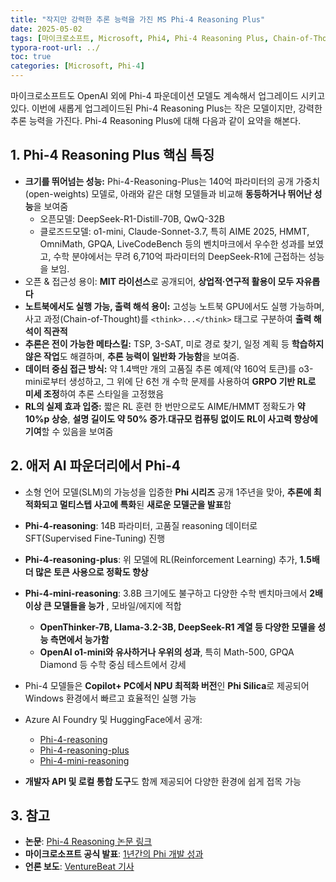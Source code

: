 ```yaml
---
title: "작지만 강력한 추론 능력을 가진 MS Phi-4 Reasoning Plus"
date: 2025-05-02
tags: [마이크로소프트, Microsoft, Phi4, Phi-4 Reasoning Plus, Chain-of-Thought, 오픈AI]
typora-root-url: ../
toc: true
categories: [Microsoft, Phi-4]
---
```


마이크로소프트도 OpenAI 외에 Phi-4 파운데이션 모델도 계속해서 업그레이드 시키고 있다. 이번에 새롭게 업그레이드된 Phi-4 Reasoning Plus는 작은 모델이지만, 강력한 추론 능력을 가진다. Phi-4 Reasoning Plus에 대해 다음과 같이 요약을 해본다.



## 1. Phi-4 Reasoning Plus 핵심 특징

* **크기를 뛰어넘는 성능:** Phi-4-Reasoning-Plus는 140억 파라미터의 공개 가중치(open-weights) 모델로, 아래와 같은 대형 모델들과 비교해 **동등하거나 뛰어난 성능**을 보여줌
  * 오픈모델: DeepSeek-R1-Distill-70B, QwQ-32B
  * 클로즈드모델: o1-mini, Claude-Sonnet-3.7, 특히 AIME 2025, HMMT, OmniMath, GPQA, LiveCodeBench 등의 벤치마크에서 우수한 성과를 보였고, 수학 분야에서는 무려 6,710억 파라미터의 DeepSeek-R1에 근접하는 성능을 보임.
* 오픈 & 접근성 용이: **MIT 라이선스**로 공개되어, **상업적·연구적 활용이 모두 자유롭다**
* **노트북에서도 실행 가능, 출력 해석 용이:** 고성능 노트북 GPU에서도 실행 가능하며, 사고 과정(Chain-of-Thought)를 `<think>...</think>` 태그로 구분하여 **출력 해석이 직관적**
* **추론은 전이 가능한 메타스킬:** TSP, 3-SAT, 미로 경로 찾기, 일정 계획 등 **학습하지 않은 작업**도 해결하며, **추론 능력이 일반화 가능함**을 보여줌. 
* **데이터 중심 접근 방식:** 약 1.4백만 개의 고품질 추론 예제(약 160억 토큰)를 o3-mini로부터 생성하고, 그 위에 단 6천 개 수학 문제를 사용하여 **GRPO 기반 RL로 미세 조정**하여 추론 스타일을 고정했음
* **RL의 실제 효과 입증:** 짧은 RL 훈련 한 번만으로도 AIME/HMMT 정확도가 **약 10%p 상승**, **설명 길이도 약 50% 증가**.**대규모 컴퓨팅 없이도 RL이 사고력 향상에 기여**할 수 있음을 보여줌



## 2. 애저 AI 파운더리에서 Phi-4

* 소형 언어 모델(SLM)의 가능성을 입증한 **Phi 시리즈** 공개 1주년을 맞아, **추론에 최적화되고 멀티스텝 사고에 특화**된 **새로운 모델군을 발표**함
* **Phi-4-reasoning**: 14B 파라미터, 고품질 reasoning 데이터로 SFT(Supervised Fine-Tuning) 진행
* **Phi-4-reasoning-plus**: 위 모델에 RL(Reinforcement Learning) 추가, **1.5배 더 많은 토큰 사용으로 정확도 향상**
* **Phi-4-mini-reasoning**: 3.8B 크기에도 불구하고 다양한 수학 벤치마크에서 **2배 이상 큰 모델들을 능가** , 모바일/에지에 적합
  * **OpenThinker-7B, Llama-3.2-3B, DeepSeek-R1 계열 등 다양한 모델을 성능 측면에서 능가함**
  * **OpenAI o1-mini와 유사하거나 우위의 성과**, 특히 Math-500, GPQA Diamond 등 수학 중심 테스트에서 강세
* Phi-4 모델들은 **Copilot+ PC에서 NPU 최적화 버전**인 **Phi Silica**로 제공되어 Windows 환경에서 빠르고 효율적인 실행 가능
* Azure AI Foundry 및 HuggingFace에서 공개:
  * [Phi-4-reasoning](https://huggingface.co/microsoft/Phi-4-reasoning)
  * [Phi-4-reasoning-plus](https://huggingface.co/microsoft/Phi-4-reasoning-plus)
  * [Phi-4-mini-reasoning](https://aka.ms/phi4-mini-reasoning/hf)

* **개발자 API 및 로컬 통합 도구**도 함께 제공되어 다양한 환경에 쉽게 접목 가능



## 3. 참고

* **논문**: [Phi-4 Reasoning 논문 링크](https://www.microsoft.com/.../2025/04/phi_4_reasoning.pdf)
* **마이크로소프트 공식 발표**: [1년간의 Phi 개발 성과](https://azure.microsoft.com/.../one-year-of-phi-small...)
* **언론 보도**: [VentureBeat 기사](https://venturebeat.com/.../microsoft-launches-phi-4...)





